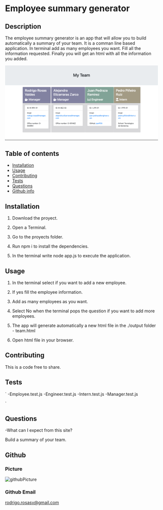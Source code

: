 # Employee summary generator 

## Description
The employee summary generator is an app that will allow you to build automatically a summary of your team.
It is a comman line based application.
In terminal add as many employees you want.
Fill all the information requested.
Finally you will get an html with all the information you added.

![app](./employee.png)


## Table of contents
* [Installation](#installation)
* [Usage](#usage)
* [Contributing](#contributing)
* [Tests](#tests)
* [Questions](#questions)
* [Github info](#Github)

## Installation
1. Download the proyect.

2. Open a Terminal.

3. Go to the proyects folder.

4. Run npm i to install the dependencies.

5. In the terminal write node app.js to execute the application.



## Usage 
1. In the terminal select if you want to add a new employee.

2. If yes fill the employee information.

3. Add as many employees as you want.

4. Select No when the terminal pops the question if you want to add more employees.

5. The app will generate automatically a new html file in the ./output folder - team.html

6. Open html file in your browser.


## Contributing
This is a code free to share.




## Tests
`
-Employee.test.js
-Engineer.test.js
-Intern.test.js
-Manager.test.js

`


## Questions
-What can I expect from this site?

Build a summary of your team.

## Github
### Picture
![githubPicture](https://avatars3.githubusercontent.com/u/60230421?s=400&u=f6fff7b943fa1979272b8fd4a45928f9be5e2d26&v=4)

### Github Email
<rodrigo.rosasv@gmail.com>

